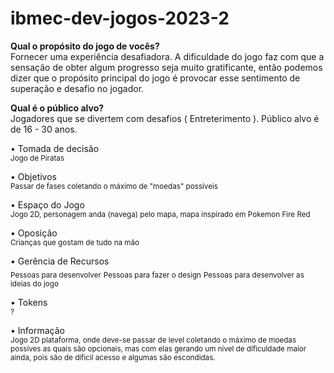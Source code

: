 # ibmec-dev-jogos-2023-2

**Qual o propósito do jogo de vocês?**  
Fornecer uma experiência desafiadora. A dificuldade do jogo faz com que a sensação de obter algum progresso seja muito gratificante, então podemos dizer que o propósito principal do jogo é provocar esse sentimento de superação e desafio no jogador.

**Qual é o público alvo?**  
Jogadores que se divertem com desafios ( Entreterimento ). Público alvo é de 16 - 30 anos.

• Tomada de decisão  
<sub>Jogo de Piratas</sub>

• Objetivos  
<sub>Passar de fases coletando o máximo de "moedas" possíveis</sub>

• Espaço do Jogo  
<sub>Jogo 2D, personagem anda (navega) pelo mapa, mapa inspirado em Pokemon Fire Red</sub>

• Oposição  
<sub>Crianças que gostam de tudo na mão</sub>

• Gerência de Recursos  
<sub>Pessoas para desenvolver</sub>
<sub>Pessoas para fazer o design</sub>
<sub>Pessoas para desenvolver as ideias do jogo</sub>

• Tokens  
<sub>?</sub>

• Informação  
<sub>Jogo 2D plataforma, onde deve-se passar de level coletando o máximo de moedas possíves as quais são opcionais, mas com elas gerando um nível de dificuldade maior ainda, pois são de dificil acesso e algumas são escondidas.</sub>

